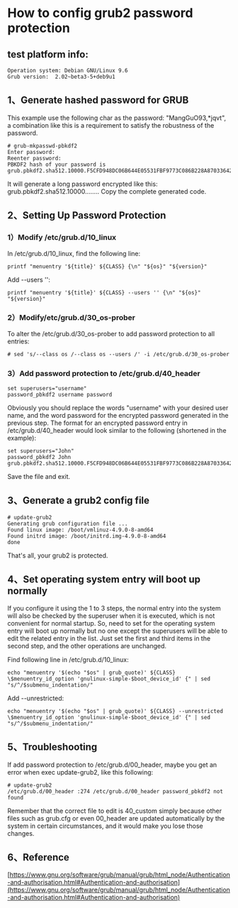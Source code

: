 # How to config grub2 password protection 

## test platform info:
```
Operation system: Debian GNU/Linux 9.6
Grub version:  2.02~beta3-5+deb9u1 
```

## 1、Generate hashed password for GRUB
This example use the following char as the password: "MangGuO93,*jqvt", a combination like this is a requirement to satisfy the robustness of the password.
```
# grub-mkpasswd-pbkdf2
Enter password: 
Reenter password: 
PBKDF2 hash of your password is grub.pbkdf2.sha512.10000.F5CFD948DC06B644E05531FBF9773C086B228A87033642B32D41DBE141B10D2FD0604C8ABCDD2D2D76C834297969EADC64687EB32662CB59BCA0898AD69D7FE6.C698997624F217CDCE83446E80632FF9F7AFB1A0A6AE0B5752A81392F1BAA9A44C37AF5B29D7CEE13B9DE7D1207D5FB4A173A49D1518B1492BB6D9FE45444656
```
It will generate a long password encrypted like this: grub.pbkdf2.sha512.10000........  Copy the complete generated code.

## 2、Setting Up Password Protection

### 1）Modify /etc/grub.d/10_linux
In /etc/grub.d/10_linux, find the following line:
```
printf "menuentry '${title}' ${CLASS} {\n" "${os}" "${version}"
``` 
Add --users '':
```    
printf "menuentry '${title}' ${CLASS} --users '' {\n" "${os}" "${version}" 
```

### 2）Modify/etc/grub.d/30_os-prober 
To alter the /etc/grub.d/30_os-prober to add password protection to all entries: 
```
# sed 's/--class os /--class os --users /' -i /etc/grub.d/30_os-prober
```

### 3）Add password protection to /etc/grub.d/40_header
```
set superusers="username"
password_pbkdf2 username password
```
Obviously you should replace the words "username" with your desired user name, and the word password for the encrypted password generated in the previous step.
The format for an encrypted password entry in /etc/grub.d/40_header would look similar to the following (shortened in the example): 
```
set superusers="John"
password_pbkdf2 John grub.pbkdf2.sha512.10000.F5CFD948DC06B644E05531FBF9773C086B228A87033642B32D41DBE141B10D2FD0604C8ABCDD2D2D76C834297969EADC64687EB32662CB59BCA0898AD69D7FE6.C698997624F217CDCE83446E80632FF9F7AFB1A0A6AE0B5752A81392F1BAA9A44C37AF5B29D7CEE13B9DE7D1207D5FB4A173A49D1518B1492BB6D9FE45444656 
```

Save the file and exit.
 
## 3、Generate a grub2 config file 
```
# update-grub2
Generating grub configuration file ...
Found linux image: /boot/vmlinuz-4.9.0-8-amd64
Found initrd image: /boot/initrd.img-4.9.0-8-amd64
done
```

That's all, your grub2 is protected.

## 4、Set operating system entry will boot up normally 
If you configure it using the 1 to 3 steps, the normal entry into the system will also be checked by the superuser when it is executed, which is not convenient for normal startup. So, need to set for the operating system entry will boot up normally but no one except the superusers will be able to edit the related entry in the list. Just set the first and third items in the second step, and the other operations are unchanged.

Find following line in /etc/grub.d/10_linux:
```
echo "menuentry '$(echo "$os" | grub_quote)' ${CLASS} \$menuentry_id_option 'gnulinux-simple-$boot_device_id' {" | sed "s/^/$submenu_indentation/"
```
Add --unrestricted:
```
echo "menuentry '$(echo "$os" | grub_quote)' ${CLASS} --unrestricted \$menuentry_id_option 'gnulinux-simple-$boot_device_id' {" | sed "s/^/$submenu_indentation/"
```

## 5、Troubleshooting 

If add password protection to /etc/grub.d/00_header, maybe you get an error when exec update-grub2, like this following:
```
# update-grub2
/etc/grub.d/00_header :274 /etc/grub.d/00_header password_pbkdf2 not found
```

Remember that the correct file to edit is 40_custom simply because other files such as grub.cfg or even 00_header are updated automatically by the system in certain circumstances, and it would make you lose those changes.

## 6、Reference 
[https://www.gnu.org/software/grub/manual/grub/html_node/Authentication-and-authorisation.html#Authentication-and-authorisation](https://www.gnu.org/software/grub/manual/grub/html_node/Authentication-and-authorisation.html#Authentication-and-authorisation)
